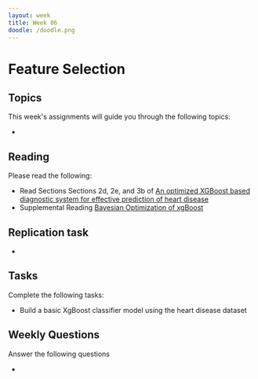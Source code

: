 ```yaml
---
layout: week
title: Week 06
doodle: /doodle.png
---
```


# Feature Selection

## Topics

This week's assignments will guide you through the following topics:

* 

## Reading

Please read the following:

* Read Sections Sections 2d, 2e, and 3b of [An optimized XGBoost based diagnostic system for effective prediction of heart disease](https://www.sciencedirect.com/science/article/pii/S1319157820304936)
* Supplemental Reading [Bayesian Optimization of xgBoost](https://www.kaggle.com/nanomathias/bayesian-optimization-of-xgboost-lb-0-9769)

## Replication task

* 


## Tasks

Complete the following tasks:

* Build a basic XgBoost classifier model using the heart disease dataset


## Weekly Questions

Answer the following questions

* 
